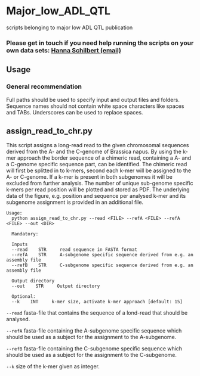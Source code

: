 # Major_low_ADL_QTL
scripts belonging to major low ADL QTL publication

### Please get in touch if you need help running the scripts on your own data sets: [Hanna Schilbert (email)](mailto:hschilbe@cebitec.uni-bielefeld.de?subject=[GitHub]BnaFLSs_scripts_request) ###

## Usage

### General recommendation

Full paths should be used to specify input and output files and folders. Sequence names should not contain white space characters like spaces and TABs. Underscores can be used to replace spaces.

## assign_read_to_chr.py
This script assigns a long-read read to the given chromosomal sequences derived from the A- and the C-genome of Brassica napus. By using the k-mer approach the border sequence of a chimeric read, containing a A- and a C-genome specific sequence part, can be identified. The chimeric read will first be splitted in to k-mers, second each k-mer will be assigned to the A- or C-genome. If a k-mer is present in both subgenomes it will be excluded from further analysis. The number of unique sub-genome specific k-mers per read position will be plotted and stored as PDF. The underlying data of the figure, e.g. position and sequence per analysed k-mer and its subgenome assignment is provided in an additional file.

```
Usage:
  python assign_read_to_chr.py --read <FILE> --refA <FILE> --refA <FILE> --out <DIR>
  
  Mandatory:
  
  Inputs 
  --read    STR     read sequence in FASTA format
  --refA    STR     A-subgenome specific sequence derived from e.g. an assembly file
  --refB    STR     C-subgenome specific sequence derived from e.g. an assembly file

  Output directory
  --out    STR     Output directory
  
  Optional:
  --k    INT     k-mer size, activate k-mer approach [default: 15]
```

`--read` fasta-file that contains the sequence of a lond-read that should be analysed.

`--refA` fasta-file containing the A-subgenome specific sequence which should be used as a subject for the assignment to the A-subgenome. 

`--refB` fasta-file containing the C-subgenome specific sequence which should be used as a subject for the assignment to the C-subgenome. 

`--k` size of the k-mer given as integer.

